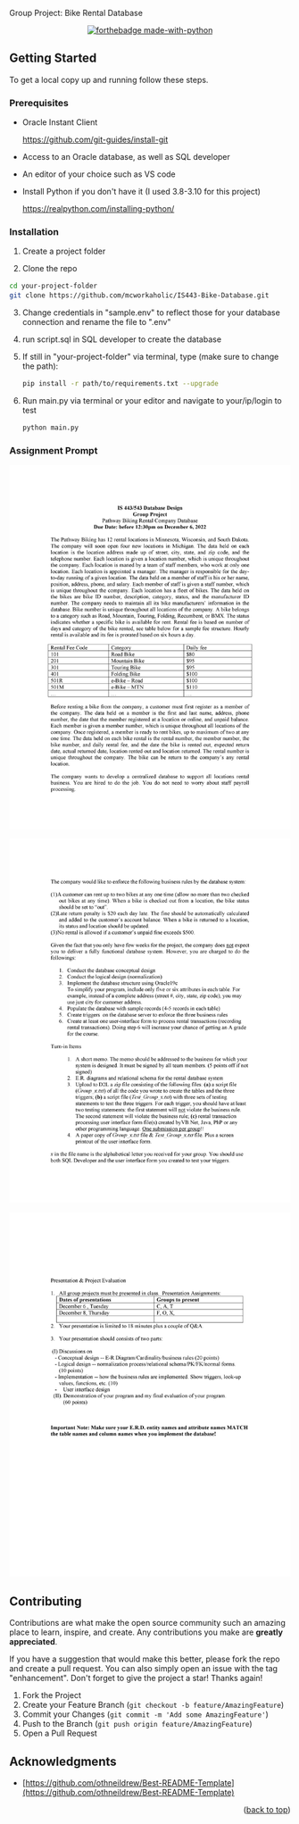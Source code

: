 Group Project: Bike Rental Database

<!-- Improved compatibility of back to top link: See: https://github.com/othneildrew/Best-README-Template/pull/73 -->
<a name="readme-top"></a>
<!--
*** Thanks for checking out the Best-README-Template. If you have a suggestion
*** that would make this better, please fork the repo and create a pull request
*** or simply open an issue with the tag "enhancement".
*** Don't forget to give the project a star!
*** Thanks again! Now go create something AMAZING! :D
-->



<!-- PROJECT SHIELDS -->
<!--
*** I'm using markdown "reference style" links for readability.
*** Reference links are enclosed in brackets [ ] instead of parentheses ( ).
*** See the bottom of this document for the declaration of the reference variables
*** for contributors-url, forks-url, etc. This is an optional, concise syntax you may use.
*** https://www.markdownguide.org/basic-syntax/#reference-style-links
-->


<!-- PROJECT LOGO -->

<div align="center">

[![forthebadge made-with-python](http://ForTheBadge.com/images/badges/made-with-python.svg)](https://www.python.org/)

</div>

<!-- GETTING STARTED -->
## Getting Started
To get a local copy up and running follow these steps.

### Prerequisites

* Oracle Instant Client
  <p><a href="https://www.oracle.com/mx/database/technologies/instant-client/winx64-64-downloads.html>https://www.oracle.com/mx/database/technologies/instant-client/winx64-64-downloads.html</a></p>
  
* A working Git installation
  <p><a href="https://github.com/git-guides/install-git">https://github.com/git-guides/install-git</a></p>

* Access to an Oracle database, as well as SQL developer

* An editor of your choice such as VS code

* Install Python if you don't have it (I used 3.8-3.10 for this project)
  <p><a href="https://realpython.com/installing-python/">https://realpython.com/installing-python/</a></p>

### Installation

1. Create a project folder

2.  Clone the repo
   ```sh
   cd your-project-folder 
   git clone https://github.com/mcworkaholic/IS443-Bike-Database.git
   ```

3.  Change credentials in "sample.env" to reflect those for your database connection and rename the file to ".env" 

4.  run script.sql in SQL developer to create the database

5.  If still in "your-project-folder" via terminal, type (make sure to change the path):
   
    ```sh
    pip install -r path/to/requirements.txt --upgrade
    ```

6.  Run main.py via terminal or your editor and navigate to your/ip/login to test

    ```sh
    python main.py
    ```


### Assignment Prompt

![Page1](Assignment-Photos/0.png)

![Page2](Assignment-Photos/1.png)

![Page3](Assignment-Photos/2.png)

<!-- CONTRIBUTING -->
## Contributing

Contributions are what make the open source community such an amazing place to learn, inspire, and create. Any contributions you make are **greatly appreciated**.

If you have a suggestion that would make this better, please fork the repo and create a pull request. You can also simply open an issue with the tag "enhancement".
Don't forget to give the project a star! Thanks again!

1. Fork the Project
2. Create your Feature Branch (`git checkout -b feature/AmazingFeature`)
3. Commit your Changes (`git commit -m 'Add some AmazingFeature'`)
4. Push to the Branch (`git push origin feature/AmazingFeature`)
5. Open a Pull Request


<!-- ACKNOWLEDGMENTS -->
## Acknowledgments

* [https://github.com/othneildrew/Best-README-Template](https://github.com/othneildrew/Best-README-Template)

<p align="right">(<a href="#readme-top">back to top</a>)</p>

<!-- MARKDOWN LINKS & IMAGES -->
<!-- https://www.markdownguide.org/basic-syntax/#reference-style-links -->
[contributors-shield]: https://img.shields.io/github/contributors/mcworkaholic/IS443-Bike-Database.svg?style=for-the-badge
[contributors-url]: https://github.com/mcworkaholic/IS443-Bike-Database/graphs/contributors
[forks-shield]: https://img.shields.io/github/forks/mcworkaholic/IS443-Bike-Database.svg?style=for-the-badge
[forks-url]: https://github.com/mcworkaholic/IS443-Bike-Database/network/members
[stars-shield]: https://img.shields.io/github/stars/mcworkaholic/IS443-Bike-Database.svg?style=for-the-badge
[stars-url]: https://github.com/mcworkaholic/IS443-Bike-Database/stargazers
[issues-shield]: https://img.shields.io/github/issues/mcworkaholic/IS443-Bike-Database.svg?style=for-the-badge
[issues-url]: https://github.com/mcworkaholic/IS443-Bike-Database/issues
[license-shield]: https://img.shields.io/github/license/mcworkaholic/IS443-Bike-Database.svg?style=for-the-badge
[license-url]: https://github.com/mcworkaholic/IS443-Bike-Database/blob/master/LICENSE.txt
[linkedin-shield]: https://img.shields.io/badge/-LinkedIn-black.svg?style=for-the-badge&logo=linkedin&colorB=555
[linkedin-url]: https://linkedin.com/in/weston-evans
[product-screenshot]: images/screenshot.png
